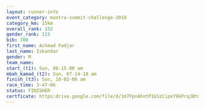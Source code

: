 ```yaml
---
layout: runner-info 
event_category: mantra-summit-challenge-2019 
category_km: 15km 
overall_rank: 152
gender_rank: 115
bib: 700
first_name: Achmad Fadjar
last_name: Iskandar
gender: M
team_name: 
start_(t1): Sun, 06-15-00 am
mbah_kamad_(t2): Sun, 07-14-18 am
finish_(t3): Sun, 10-02-06 am
race_time: 3-47-06
status: FINISHER
certficate: https:drive.google.com/file/d/1m7FpnAhntP1GSzCipxY9GPrqJBtmzU1m/view?usp=sharing
---
```

